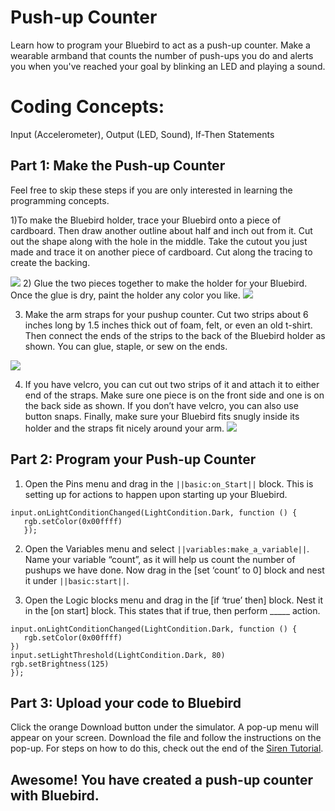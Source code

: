 # Push-up Counter


Learn how to program your Bluebird to act as a push-up counter. Make a wearable armband that counts the number of push-ups you do and alerts you when you've reached your goal by blinking an LED and playing a sound.


# Coding Concepts:
Input (Accelerometer), Output (LED, Sound), If-Then Statements


## Part 1: Make the Push-up Counter

Feel free to skip these steps if you are only interested in learning the programming concepts.

1)To make the Bluebird holder, trace your Bluebird onto a piece of cardboard. Then draw another outline about half and inch out from it. Cut out the shape along with the hole in the middle. Take the cutout you just made and trace it on another piece of cardboard. Cut along the tracing to create the backing.

![](/static/bb/projects/.png)
2) Glue the two pieces together to make the holder for your Bluebird. Once the glue is dry, paint the holder any color you like.
![](/static/bb/projects/.png)


3) Make the arm straps for your pushup counter. Cut two strips about 6 inches long by 1.5 inches thick out of foam, felt, or even an old t-shirt. Then connect the ends of the strips to the back of the Bluebird holder as shown. You can glue, staple, or sew on the ends.

![](/static/bb/projects/.png)

4) If you have velcro, you can cut out two strips of it and attach it to either end of the straps. Make sure one piece is on the front side and one is on the back side as shown. If you don’t have velcro, you can also use button snaps. Finally, make sure your Bluebird fits snugly inside its holder and the straps fit nicely around your arm.
![](/static/bb/projects/.png)

##  Part 2: Program your Push-up Counter


1) Open the Pins menu and drag in the ``||basic:on_Start||`` block. This is setting up for actions to happen upon starting up your Bluebird.

```blocks
input.onLightConditionChanged(LightCondition.Dark, function () {
   rgb.setColor(0x00ffff)
   });
   ```

2) Open the Variables menu and select ``||variables:make_a_variable||``. Name your variable “count”, as it will help us count the number of pushups we have done. Now drag in the [set ‘count’ to 0] block and nest it under ``||basic:start||``.



3) Open the Logic blocks menu and drag in the [if ‘true’ then] block. Nest it in the [on start] block. This states that if true, then perform  _____ action.


```blocks
input.onLightConditionChanged(LightCondition.Dark, function () {
   rgb.setColor(0x00ffff)
})
input.setLightThreshold(LightCondition.Dark, 80)
rgb.setBrightness(125)
});
```

## Part 3: Upload your code to Bluebird

Click the orange Download button under the simulator. A pop-up menu will appear on your screen. Download the file and follow the instructions on the pop-up. For steps on how to do this, check out the end of the [Siren Tutorial](/demos/siren).


## Awesome! You have created a push-up counter with Bluebird.
